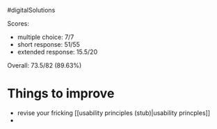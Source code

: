 #digitalSolutions

Scores:
- multiple choice: 7/7
- short response: 51/55
- extended response: 15.5/20

Overall: 73.5/82 (89.63%)

# Things to improve
- revise your fricking [[usability principles (stub)|usability princples]]
- 
